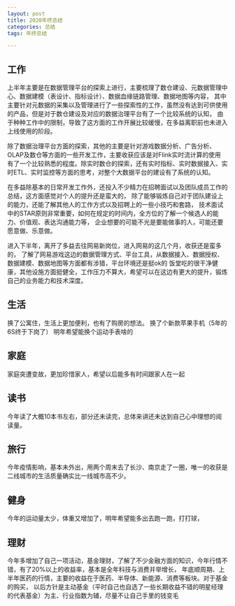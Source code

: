```yaml
---
layout: post
title: 2020年终总结
categories: 总结
tags: 年终总结

---
```


## 工作 ##

上半年主要是在数据管理平台的探索上进行，主要梳理了数仓建设、元数据管理中心、数据建模（表设计、指标设计）、数据血缘链路管理、数据地图等内容，
其中主要针对元数据的采集以及管理进行了一些探索性的工作，虽然没有达到可供使用的产品，但是对于数仓建设及对应的数据治理平台有了一个比较系统的认知，
由于种种工作中的限制，导致了这方面的工作开展比较缓慢，在多益离职前也未进入上线使用的阶段。

除了数据治理平台方面的探索，其他的主要是针对游戏数据分析、广告分析、OLAP及数仓等方面的一些开发工作，主要收获应该是对Flink实时流计算的使用
有了一个比较熟悉的程度。除实时数仓的探索，还有实时指标、实时数据接入、实时ETL、实时监控等方面的思考，对整个大数据平台的建设有了系统的认知。

在多益除基本的日常开发工作外，还投入不少精力在招聘面试以及团队成员工作的总结，这方面感觉对个人的提升还是蛮大的，
除了能够锻炼自己对于团队建设上的能力，还能了解其他人的工作方式以及招聘上的一些小技巧和套路，
技术面试中的STAR原则非常重要，如何在规定的时间内，全方位的了解一个候选人的能力、价值观、表达沟通能力等，
企业想要的可能不光是要能做事的人，可能还要愿意做、乐意做。


进入下半年，离开了多益去往网易新岗位，进入网易的这几个月，收获还是蛮多的，
了解了网易游戏这边的数据管理方式、平台工具，从数据接入、数据授权、数据建模、数据地图等方面都有涉猎，平台环境还是挺ok的
饭堂吃的很干净健康，其他设施方面挺健全，工作压力不算大，希望可以在这边有更大的提升，锻炼自己的业务能力和技术深度。


## 生活 ##

换了公寓住，生活上更加便利，也有了购房的想法。
换了个新款苹果手机（5年的6S终于下岗了）
明年希望能换个运动手表啥的


## 家庭 ##

家庭突遭变故，更加珍惜家人，希望以后能多有时间跟家人在一起

## 读书 ##

今年读了大概10本书左右，部分还未读完，总体来讲还未达到自己心中理想的阅读量。


## 旅行 ##

今年疫情影响，基本未外出，用两个周末去了长沙、南京走了一圈，唯一的收获是二线城市的生活质量确实比一线城市高不少。

## 健身 ##

今年的运动量太少，体重又增加了，明年希望能多出去跑一跑，打打球，

## 理财 ##

今年多增加了自己一项活动，基金理财，了解了不少金融方面的知识，今年行情不错，有了20%以上的收益率，基本是全年科技与消费并举增长，
年底顺周期、上半年医药的行情，主要的收益在于医药、半导体、新能源、消费等板块。对于基金的购买，
以后方针是主动基金（平时自己也自选了一些长期收益不错的明星经理的代表基金）为主、行业指数为辅，尽量不让自己手里的钱变毛